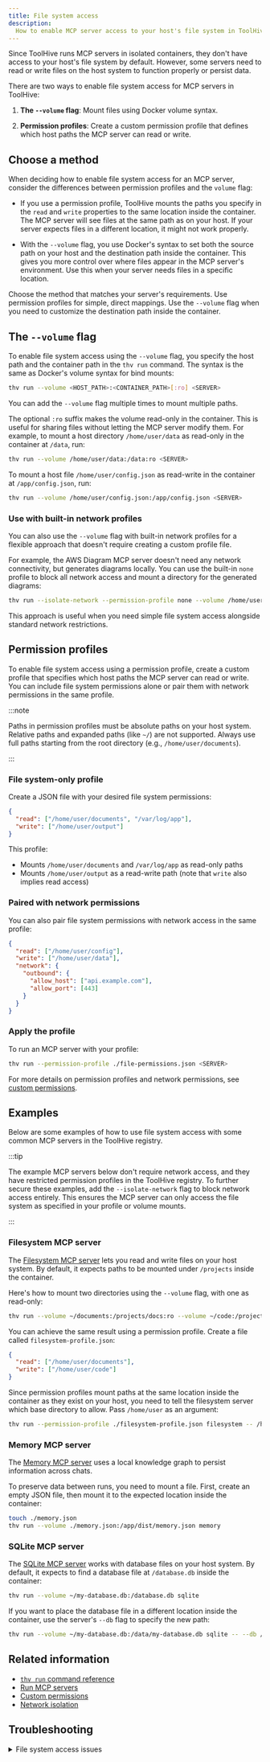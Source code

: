 ```yaml
---
title: File system access
description:
  How to enable MCP server access to your host's file system in ToolHive.
---
```


Since ToolHive runs MCP servers in isolated containers, they don't have access
to your host's file system by default. However, some servers need to read or
write files on the host system to function properly or persist data.

There are two ways to enable file system access for MCP servers in ToolHive:

1. **The `--volume` flag**: Mount files using Docker volume syntax.

2. **Permission profiles**: Create a custom permission profile that defines
   which host paths the MCP server can read or write.

## Choose a method

When deciding how to enable file system access for an MCP server, consider the
differences between permission profiles and the `volume` flag:

- If you use a permission profile, ToolHive mounts the paths you specify in the
  `read` and `write` properties to the same location inside the container. The
  MCP server will see files at the same path as on your host. If your server
  expects files in a different location, it might not work properly.

- With the `--volume` flag, you use Docker's syntax to set both the source path
  on your host and the destination path inside the container. This gives you
  more control over where files appear in the MCP server's environment. Use this
  when your server needs files in a specific location.

Choose the method that matches your server's requirements. Use permission
profiles for simple, direct mappings. Use the `--volume` flag when you need to
customize the destination path inside the container.

## The `--volume` flag

To enable file system access using the `--volume` flag, you specify the host
path and the container path in the `thv run` command. The syntax is the same as
Docker's volume syntax for bind mounts:

```bash
thv run --volume <HOST_PATH>:<CONTAINER_PATH>[:ro] <SERVER>
```

You can add the `--volume` flag multiple times to mount multiple paths.

The optional `:ro` suffix makes the volume read-only in the container. This is
useful for sharing files without letting the MCP server modify them. For
example, to mount a host directory `/home/user/data` as read-only in the
container at `/data`, run:

```bash
thv run --volume /home/user/data:/data:ro <SERVER>
```

To mount a host file `/home/user/config.json` as read-write in the container at
`/app/config.json`, run:

```bash
thv run --volume /home/user/config.json:/app/config.json <SERVER>
```

### Use with built-in network profiles

You can also use the `--volume` flag with built-in network profiles for a
flexible approach that doesn't require creating a custom profile file.

For example, the AWS Diagram MCP server doesn't need any network connectivity,
but generates diagrams locally. You can use the built-in `none` profile to block
all network access and mount a directory for the generated diagrams:

```bash
thv run --isolate-network --permission-profile none --volume /home/user/aws-diagrams:/tmp/generated-diagrams aws-diagram
```

This approach is useful when you need simple file system access alongside
standard network restrictions.

## Permission profiles

To enable file system access using a permission profile, create a custom profile
that specifies which host paths the MCP server can read or write. You can
include file system permissions alone or pair them with network permissions in
the same profile.

:::note

Paths in permission profiles must be absolute paths on your host system.
Relative paths and expanded paths (like `~/`) are not supported. Always use full
paths starting from the root directory (e.g., `/home/user/documents`).

:::

### File system-only profile

Create a JSON file with your desired file system permissions:

```json title="file-permissions.json"
{
  "read": ["/home/user/documents", "/var/log/app"],
  "write": ["/home/user/output"]
}
```

This profile:

- Mounts `/home/user/documents` and `/var/log/app` as read-only paths
- Mounts `/home/user/output` as a read-write path (note that `write` also
  implies read access)

### Paired with network permissions

You can also pair file system permissions with network access in the same
profile:

```json title="combined-permissions.json"
{
  "read": ["/home/user/config"],
  "write": ["/home/user/data"],
  "network": {
    "outbound": {
      "allow_host": ["api.example.com"],
      "allow_port": [443]
    }
  }
}
```

### Apply the profile

To run an MCP server with your profile:

```bash
thv run --permission-profile ./file-permissions.json <SERVER>
```

For more details on permission profiles and network permissions, see
[custom permissions](./custom-permissions.mdx).

## Examples

Below are some examples of how to use file system access with some common MCP
servers in the ToolHive registry.

:::tip

The example MCP servers below don't require network access, and they have
restricted permission profiles in the ToolHive registry. To further secure these
examples, add the `--isolate-network` flag to block network access entirely.
This ensures the MCP server can only access the file system as specified in your
profile or volume mounts.

:::

### Filesystem MCP server

The
[Filesystem MCP server](https://github.com/modelcontextprotocol/servers/tree/main/src/filesystem)
lets you read and write files on your host system. By default, it expects paths
to be mounted under `/projects` inside the container.

Here's how to mount two directories using the `--volume` flag, with one as
read-only:

```bash
thv run --volume ~/documents:/projects/docs:ro --volume ~/code:/projects/code filesystem
```

You can achieve the same result using a permission profile. Create a file called
`filesystem-profile.json`:

```json title="filesystem-profile.json"
{
  "read": ["/home/user/documents"],
  "write": ["/home/user/code"]
}
```

Since permission profiles mount paths at the same location inside the container
as they exist on your host, you need to tell the filesystem server which base
directory to allow. Pass `/home/user` as an argument:

```bash
thv run --permission-profile ./filesystem-profile.json filesystem -- /home/user
```

### Memory MCP server

The
[Memory MCP server](https://github.com/modelcontextprotocol/servers/tree/main/src/memory)
uses a local knowledge graph to persist information across chats.

To preserve data between runs, you need to mount a file. First, create an empty
JSON file, then mount it to the expected location inside the container:

```bash
touch ./memory.json
thv run --volume ./memory.json:/app/dist/memory.json memory
```

### SQLite MCP server

The [SQLite MCP server](https://github.com/StacklokLabs/sqlite-mcp) works with
database files on your host system. By default, it expects to find a database
file at `/database.db` inside the container:

```bash
thv run --volume ~/my-database.db:/database.db sqlite
```

If you want to place the database file in a different location inside the
container, use the server's `--db` flag to specify the new path:

```bash
thv run --volume ~/my-database.db:/data/my-database.db sqlite -- --db /data/my-database.db
```

## Related information

- [`thv run` command reference](../reference/cli/thv_run.md)
- [Run MCP servers](./run-mcp-servers.mdx)
- [Custom permissions](./custom-permissions.mdx)
- [Network isolation](./network-isolation.mdx)

## Troubleshooting

<details>
<summary>File system access issues</summary>

If your MCP server can't access the file system as expected:

1. Verify that the paths in your profile or volume flag are correct
2. Ensure the host paths exist and have the correct permissions
   - The MCP server runs as a specific user inside the container, so the host
     paths must be accessible to that user
3. Check that the permissions are set correctly (read/write)
4. Inspect the container's mounted paths to ensure they match your expectations:

   ```bash
   docker inspect <SERVER_NAME>
   ```

   Look for the `Mounts` section to see how paths are mapped.

5. Restart the server with the updated profile or corrected volume mount

</details>
